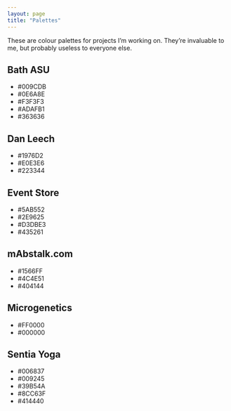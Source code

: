 ```yaml
---
layout: page
title: "Palettes"
---
```


These are colour palettes for projects I’m working on. They’re invaluable to me, but probably useless to everyone else.

## Bath ASU

- #009CDB
- #0E6A8E
- #F3F3F3
- #ADAFB1
- #363636

## Dan Leech

- #1976D2
- #E0E3E6
- #223344

## Event Store

- #5AB552
- #2E9625
- #D3DBE3
- #435261

## mAbstalk.com

- #1566FF
- #4C4E51
- #404144

## Microgenetics

- #FF0000
- #000000

## Sentia Yoga

- #006837
- #009245
- #39B54A
- #8CC63F
- #414440

<style>
    .site-main ul {
        margin: 0;
        padding: 0;
        list-style: none;
    }
    @media (min-width: 720px) {
        .site-main ul {
            display: flex;
            flex-direction: row;
        }
    }
    .site-main li {
        flex-grow: 1;
        font-size: 0.8125rem;
        line-height: 3.5rem;
        text-align: center;
    }
</style>

<script>
    var listItems = document.getElementsByTagName("li");
    for (var i = 0; i < listItems.length; i++) {
        var content = listItems[i].innerHTML;
        if (content.indexOf("#") === 0) {
            listItems[i].style.background = content;
            var red = parseInt(content.substring(1,2), 16),
                green = parseInt(content.substring(3,4), 16),
                blue = parseInt(content.substring(5,6), 16),
                average = (red + green + blue) / 3;
            if (average < 12) {
                listItems[i].style.color = "white";
            }
        }
    }
</script>